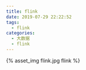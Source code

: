 ```yaml
---
title: flink
date: 2019-07-29 22:22:52
tags:
  - flink
categories: 
  - 大数据  
  - flink   
---
```


{% asset_img   flink.jpg  flink  %} 
